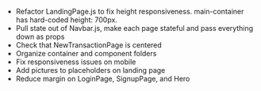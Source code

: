 - Refactor LandingPage.js to fix height responsiveness.  main-container has hard-coded height: 700px.
- Pull state out of Navbar.js, make each page stateful and pass everything down as props
- Check that NewTransactionPage is centered
- Organize container and component folders
- Fix responsiveness issues on mobile
- Add pictures to placeholders on landing page
- Reduce margin on LoginPage, SignupPage, and Hero